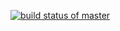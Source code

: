 [![build status of master](https://travis-ci.org/Ameya221/Github567.svg?branch=master)](https://travis-ci.org/Ameya221/Github567)


